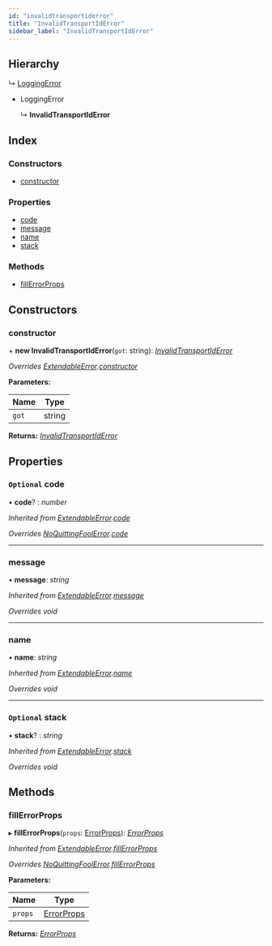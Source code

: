 ```yaml
---
id: "invalidtransportiderror"
title: "InvalidTransportIdError"
sidebar_label: "InvalidTransportIdError"
---
```


## Hierarchy

  ↳ [LoggingError](loggingerror.md)

* LoggingError

  ↳ **InvalidTransportIdError**

## Index

### Constructors

* [constructor](invalidtransportiderror.md#constructor)

### Properties

* [code](invalidtransportiderror.md#optional-code)
* [message](invalidtransportiderror.md#message)
* [name](invalidtransportiderror.md#name)
* [stack](invalidtransportiderror.md#optional-stack)

### Methods

* [fillErrorProps](invalidtransportiderror.md#fillerrorprops)

## Constructors

###  constructor

\+ **new InvalidTransportIdError**(`got`: string): *[InvalidTransportIdError](invalidtransportiderror.md)*

*Overrides [ExtendableError](extendableerror.md).[constructor](extendableerror.md#constructor)*

**Parameters:**

Name | Type |
------ | ------ |
`got` | string |

**Returns:** *[InvalidTransportIdError](invalidtransportiderror.md)*

## Properties

### `Optional` code

• **code**? : *number*

*Inherited from [ExtendableError](extendableerror.md).[code](extendableerror.md#optional-code)*

*Overrides [NoQuittingFoolError](noquittingfoolerror.md).[code](noquittingfoolerror.md#optional-code)*

___

###  message

• **message**: *string*

*Inherited from [ExtendableError](extendableerror.md).[message](extendableerror.md#message)*

*Overrides void*

___

###  name

• **name**: *string*

*Inherited from [ExtendableError](extendableerror.md).[name](extendableerror.md#name)*

*Overrides void*

___

### `Optional` stack

• **stack**? : *string*

*Inherited from [ExtendableError](extendableerror.md).[stack](extendableerror.md#optional-stack)*

*Overrides void*

## Methods

###  fillErrorProps

▸ **fillErrorProps**(`props`: [ErrorProps](../modules/types.md#errorprops)): *[ErrorProps](../modules/types.md#errorprops)*

*Inherited from [ExtendableError](extendableerror.md).[fillErrorProps](extendableerror.md#fillerrorprops)*

*Overrides [NoQuittingFoolError](noquittingfoolerror.md).[fillErrorProps](noquittingfoolerror.md#fillerrorprops)*

**Parameters:**

Name | Type |
------ | ------ |
`props` | [ErrorProps](../modules/types.md#errorprops) |

**Returns:** *[ErrorProps](../modules/types.md#errorprops)*

